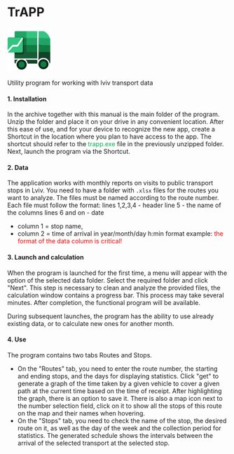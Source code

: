 # TrAPP 

<img src="images/icon77.png" alt="image" width="100" height="auto">

Utility program for working with lviv transport data

#### 1. Installation
In the archive together with this manual is the main folder of the program. Unzip the folder and place it on your drive in any convenient location. After this ease of use, and for your device to recognize the new app, create a Shortcut in the location where you plan to have access to the app. The shortcut should refer to the <span style="color:#00b050">trapp.exe</span> file in the previously unzipped folder. Next, launch the program via the Shortcut.

#### 2. Data
The application works with monthly reports on visits to public transport stops in Lviv. You need to have a folder with `.xlsx` files for the routes you want to analyze. The files must be named according to the route number. Each file must follow the format:
lines 1,2,3,4 - header
line 5 - the name of the columns
lines 6 and on - date
- column 1 = stop name,
- column 2 = time of arrival in year/month/day h:min format
example:
<span style="color:#ff0000">the format of the data column is critical!</span>

#### 3. Launch and calculation
When the program is launched for the first time, a menu will appear with the option of the selected data folder. Select the required folder and click "Next". This step is necessary to clean and analyze the provided files, the calculation window contains a progress bar. This process may take several minutes. After completion, the functional program will be available.

During subsequent launches, the program has the ability to use already existing data, or to calculate new ones for another month.

#### 4. Use
The program contains two tabs Routes and Stops.
- On the "Routes" tab, you need to enter the route number, the starting and ending stops, and the days for displaying statistics. Click "get" to generate a graph of the time taken by a given vehicle to cover a given path at the current time based on the time of receipt. After highlighting the graph, there is an option to save it. There is also a map icon next to the number selection field, click on it to show all the stops of this route on the map and their names when hovering.
- On the "Stops" tab, you need to check the name of the stop, the desired route on it, as well as the day of the week and the collection period for statistics. The generated schedule shows the intervals between the arrival of the selected transport at the selected stop.
